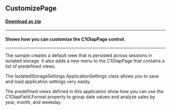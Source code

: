 ## CustomizePage
#### [Download as zip](https://grapecity.github.io/DownGit/#/home?url=https://github.com/GrapeCity/ComponentOne-WPF-Samples/tree/master/NET_462/Olap/VB/CustomizePage/CustomizePage)
____
#### Shows how you can customize the C1OlapPage control.
____
The sample creates a default view that is persisted across sessions
in isolated storage. It also adds a new menu to the C1OlapPage that 
contains a list of predefined views.

The IsolatedStorageSettings.ApplicationSettings class allows you
to save and load application settings very easily.

The predefined views defined in this application show how you
can use the C1OlapField.Format property to group date values and
analyze sales by year, month, and weekday.
